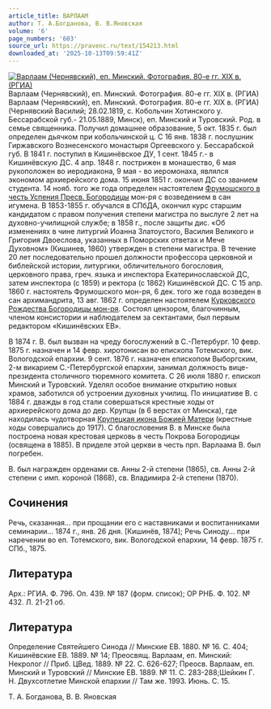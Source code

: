 ```yaml
---
article_title: ВАРЛААМ
author: Т. А.Богданова, В. В.Яновская
volume: '6'
page_numbers: '603'
source_url: https://pravenc.ru/text/154213.html
downloaded_at: '2025-10-13T09:59:41Z'
---
```


[![Варлаам (Чернявский), еп. Минский. Фотография. 80-е гг. XIX в. (РГИА)](https://pravenc.ru/data/686/461/1234/i200.jpg "Кликните для увеличения картинки")](https://pravenc.ru/data/686/461/1234/i400.jpg)Варлаам (Чернявский), еп. Минский. Фотография. 80-е гг. XIX в. (РГИА)  
Варлаам (Чернявский), еп. Минский. Фотография. 80-е гг. XIX в. (РГИА)(Чернявский Василий; 28.02.1819, с. Кобольчин Хотинского у. Бессарабской губ.- 21.05.1889, Минск), еп. Минский и Туровский. Род. в семье священника. Получил домашнее образование, 5 окт. 1835 г. был определен дьячком при кобольчинской ц. С 16 янв. 1838 г. послушник Гиржавского Вознесенского монастыря Оргеевского у. Бессарабской губ. В 1841 г. поступил в Кишинёвское ДУ, 1 сент. 1845 г.- в Кишинёвскую ДС. 4 апр. 1848 г. пострижен в монашество, 6 мая рукоположен во иеродиакона, 9 мая - во иеромонаха, являлся экономом архиерейского дома. 15 июня 1851 г. окончил ДС со званием студента. 14 нояб. того же года определен настоятелем [Фрумошского в честь Успения Пресв. Богородицы](<https://pravenc.ru/text/Фрумошского в честь Успения Пресв  Богородицы.html>) мон-ря с возведением в сан игумена. В 1853-1855 г. обучался в СПбДА, окончил курс старшим кандидатом с правом получения степени магистра по выслуге 2 лет на духовно-училищной службе; в 1858 г., после защиты дис. «Об изменениях в чине литургий Иоанна Златоустого, Василия Великого и Григория Двоеслова, указанных в Поморских ответах и Мече Духовном» (Кишинев, 1860) утвержден в степени магистра. В течение 20 лет последовательно прошел должности профессора церковной и библейской истории, литургики, обличительного богословия, церковного права, греч. языка и инспектора Екатеринославской ДС, затем инспектора (с 1859) и ректора (с 1862) Кишинёвской ДС. С 15 апр. 1860 г. настоятель Фрумошского мон-ря, 6 дек. того же года возведен в сан архимандрита, 13 авг. 1862 г. определен настоятелем [Курковского Рождества Богородицы мон-ря](<https://pravenc.ru/text/Курковского Рождества Богородицы мон-ря.html>). Состоял цензором, благочинным, членом консистории и наблюдателем за сектантами, был первым редактором «Кишинёвских ЕВ».

В 1874 г. В. был вызван на чреду богослужений в С.-Петербург. 10 февр. 1875 г. назначен и 14 февр. хиротонисан во епископа Тотемского, вик. Вологодской епархии. 9 сент. 1876 г. назначен епископом Выборгским, 2-м викарием С.-Петербургской епархии, занимал должность вице-президента столичного тюремного комитета. С 26 июля 1880 г. епископ Минский и Туровский. Уделял особое внимание открытию новых храмов, заботился об устроении духовных училищ. По инициативе В. с 1884 г. дважды в год стали совершаться крестные ходы от архиерейского дома до дер. Крупцы (в 6 верстах от Минска), где находилась чудотворная [Крупецкая икона Божией Матери](<https://pravenc.ru/text/Крупецкая икона Божией Матери.html>) (крестные ходы совершались до 1917). С благословения В. в Минске была построена новая крестовая церковь в честь Покрова Богородицы (освящена в 1885). В приделе этой церкви в честь прп. Варлаама В. был погребен.

В. был награжден орденами св. Анны 2-й степени (1865), св. Анны 2-й степени с имп. короной (1868), св. Владимира 2-й степени (1870).

## Сочинения

Речь, сказанная... при прощании его с наставниками и воспитанниками семинарии... 1874 г., янв. 26 дня. [Кишинёв, 1874]; Речь Синоду... при наречении во еп. Тотемского, вик. Вологодской епархии, 14 февр. 1875 г. СПб., 1875.

## Литература

Арх.: РГИА. Ф. 796. Оп. 439. № 187 (форм. список); ОР РНБ. Ф. 102. № 432. Л. 21-21 об.

## Литература

Определение Святейшего Синода // Минские ЕВ. 1880. № 16. С. 404; Кишинёвские ЕВ. 1889. № 14; Преосвящ. Варлаам, еп. Минский: Некролог // Приб. ЦВед. 1889. № 22. С. 626-627; Преосв. Варлаам, еп. Минский и Туровский // Минские ЕВ. 1889. № 11. С. 283-288;Шейкин Г. Н. Двухсотлетие Минской епархии // Там же. 1993. Июнь. С. 15.

Т. А.  Богданова,   В. В.  Яновская
